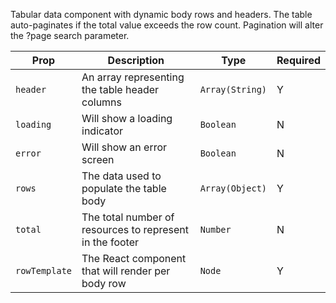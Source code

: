 Tabular data component with dynamic body rows and headers. The table auto-paginates if the total value exceeds the row count. Pagination will alter the ?page search parameter.

| Prop          | Description                                              | Type            | Required |
| ------------- | -------------------------------------------------------- | --------------- | -------- |
| `header`      | An array representing the table header columns           | `Array(String)` | Y        |
| `loading`     | Will show a loading indicator                            | `Boolean`       | N        |
| `error`       | Will show an error screen                                | `Boolean`       | N        |
| `rows`        | The data used to populate the table body                 | `Array(Object)` | Y        |
| `total`       | The total number of resources to represent in the footer | `Number`        | N        |
| `rowTemplate` | The React component that will render per body row        | `Node`          | Y        |
